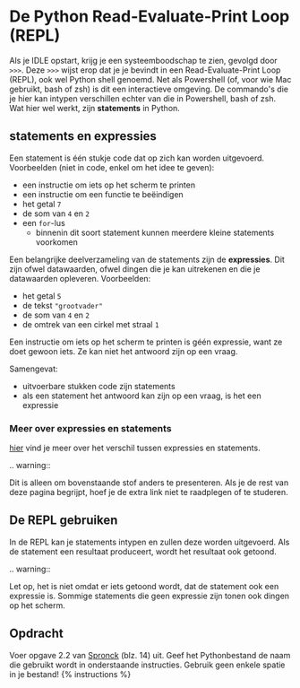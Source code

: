# De Python Read-Evaluate-Print Loop (REPL)
Als je IDLE opstart, krijg je een systeemboodschap te zien, gevolgd door `>>>`. Deze `>>>` wijst erop dat je je bevindt in een Read-Evaluate-Print Loop (REPL), ook wel Python shell genoemd. Net als Powershell (of, voor wie Mac gebruikt, bash of zsh) is dit een interactieve omgeving. De commando's die je hier kan intypen verschillen echter van die in Powershell, bash of zsh. Wat hier wel werkt, zijn **statements** in Python.

## statements en expressies
Een statement is één stukje code dat op zich kan worden uitgevoerd. Voorbeelden (niet in code, enkel om het idee te geven):

- een instructie om iets op het scherm te printen
- een instructie om een functie te beëindigen
- het getal `7`
- de som van `4` en `2`
- een `for`-lus
  - binnenin dit soort statement kunnen meerdere kleine statements voorkomen

Een belangrijke deelverzameling van de statements zijn de **expressies**. Dit zijn ofwel datawaarden, ofwel dingen die je kan uitrekenen en die je datawaarden opleveren. Voorbeelden:

- het getal `5`
- de tekst `"grootvader"`
- de som van `4` en `2`
- de omtrek van een cirkel met straal `1`

Een instructie om iets op het scherm te printen is géén expressie, want ze doet gewoon iets. Ze kan niet het antwoord zijn op een vraag.

Samengevat:

- uitvoerbare stukken code zijn statements
- als een statement het antwoord kan zijn op een vraag, is het een expressie

### Meer over expressies en statements
[hier](https://stackoverflow.com/questions/4728073/what-is-the-difference-between-an-expression-and-a-statement-in-python) vind je meer over het verschil tussen expressies en statements.

.. warning::

   Dit is alleen om bovenstaande stof anders te presenteren. Als je de rest van deze pagina begrijpt, hoef je de extra link niet te raadplegen of te studeren.

## De REPL gebruiken
In de REPL kan je statements intypen en zullen deze worden uitgevoerd. Als de statement een resultaat produceert, wordt het resultaat ook getoond.

.. warning::

   Let op, het is niet omdat er iets getoond wordt, dat de statement ook een expressie is. Sommige statements die geen expressie zijn tonen ook dingen op het scherm.

## Opdracht
Voer opgave 2.2 van [Spronck](http://www.spronck.net/pythonbook/pythonboek.pdf) (blz. 14) uit. Geef het Pythonbestand de naam die gebruikt wordt in onderstaande instructies. Gebruik geen enkele spatie in je bestand!
{% instructions %}

